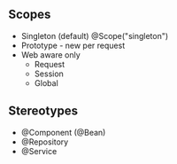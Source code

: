 

## Scopes
- Singleton (default)
@Scope("singleton")
- Prototype - new per request
- Web aware only
  - Request
  - Session
  - Global

## Stereotypes
- @Component (@Bean)
- @Repository
- @Service




